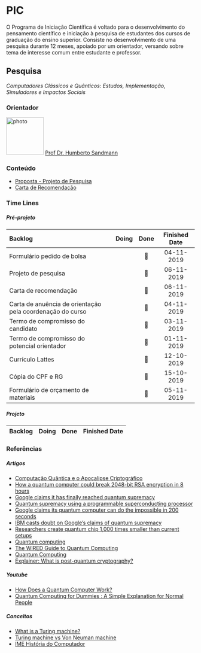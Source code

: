 # PIC

O Programa de Iniciação Científica é voltado para o desenvolvimento do pensamento científico e iniciação à pesquisa de estudantes dos cursos de graduação do ensino superior. Consiste no desenvolvimento de uma pesquisa durante 12 meses, apoiado por um orientador, versando sobre tema de interesse comum entre estudante e professor.

## Pesquisa
*Computadores Clássicos e Quânticos: Estudos, Implementação, Simuladores e Impactos Sociais*

### Orientador
<img src="https://avatars3.githubusercontent.com/u/20843348?s=460&v=4" alt="photo"
	title="Humberto Sandmann" width="100" height="100" />
 [Prof Dr. Humberto Sandmann](https://hsandmann.github.io)

### Conteúdo

- [Proposta  - Projeto de Pesquisa](https://www.sugarsync.com/pf/D4503280_09675952_675971)
- [Carta de Recomendação](https://www.sugarsync.com/pf/D4503280_169_6733393122)

### Time Lines 

##### Pré-projeto

|Backlog|Doing|Done|Finished Date|
|:-------------|:------:|:------:|:------:|
|Formulário pedido de bolsa||📄|04-11-2019|
|Projeto de pesquisa||📄|06-11-2019|
|Carta de recomendação||📄|06-11-2019|
|Carta de anuência de orientação pela coordenação do curso||📄|04-11-2019|
|Termo de compromisso do candidato||📄|03-11-2019|
|Termo de compromisso do potencial orientador||📄|01-11-2019|
|Currículo Lattes||📄|12-10-2019|
|Cópia do CPF e RG||📄|15-10-2019|
|Formulário de orçamento de materiais||📄|05-11-2019|

##### Projeto

|Backlog|Doing|Done|Finished Date|
|:-------------|:------:|:------:|:------:|


### Referências

##### Artigos

- [Computação Quântica e o Apocalipse Criptográfico](http://www.serpro.gov.br/menu/noticias/noticias-2019/computacao-quantica-apocalipse-criptografico-parte-1)
- [How a quantum computer could break 2048-bit RSA encryption in 8 hours](https://www.technologyreview.com/s/613596/how-a-quantum-computer-could-break-2048-bit-rsa-encryption-in-8-hours/?utm_medium=tr_social&utm_campaign=site_visitor.unpaid.engagement&utm_source=LinkedIn#Echobox=1572026558)
- [Google claims it has finally reached quantum supremacy](https://www.newscientist.com/article/2217347-google-claims-it-has-finally-reached-quantum-supremacy/)
- [Quantum supremacy using a programmable superconducting processor](https://www.nature.com/articles/s41586-019-1666-5)
- [Google claims its quantum computer can do the impossible in 200 seconds](https://edition.cnn.com/2019/10/23/tech/google-quantum-supremacy-scn/index.html)
- [IBM casts doubt on Google’s claims of quantum supremacy](https://www.sciencemag.org/news/2019/10/ibm-casts-doubt-googles-claims-quantum-supremacy)
- [Researchers create quantum chip 1,000 times smaller than current setups](https://phys.org/news/2019-10-quantum-chip-smaller-current-setups.html)
- [Quantum computing](https://www.explainthatstuff.com/quantum-computing.html)
- [The WIRED Guide to Quantum Computing](https://www.wired.com/story/wired-guide-to-quantum-computing/)
- [Quantum Computing](https://www.explainingcomputers.com/quantum.html)
- [Explainer: What is post-quantum cryptography?](https://www-technologyreview-com.cdn.ampproject.org/c/s/www.technologyreview.com/s/613946/explainer-what-is-post-quantum-cryptography/amp/)


##### Youtube
- [How Does a Quantum Computer Work?](https://www.youtube.com/watch?v=g_IaVepNDT4)
- [Quantum Computing for Dummies : A Simple Explanation for Normal People](https://www.youtube.com/watch?v=lypnkNm0B4A)

##### Conceitos

- [What is a Turing machine?](https://www.cl.cam.ac.uk/projects/raspberrypi/tutorials/turing-machine/one.html)
- [Turing machine vs Von Neuman machine](https://stackoverflow.com/questions/2782014/turing-machine-vs-von-neuman-machine)
- [IME História do Computador](https://www.ime.usp.br/~macmulti/historico/)

